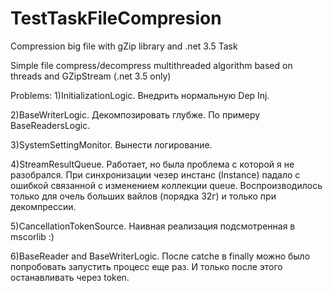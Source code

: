 # TestTaskFileCompresion
Compression big file with gZip library and .net 3.5 Task

Simple file compress/decompress multithreaded algorithm based on  threads and GZipStream (.net 3.5 only)

Problems:
1)InitializationLogic. Внедрить нормальную Dep Inj.

2)BaseWriterLogic. Декомпозировать глубже. По примеру BaseReadersLogic.

3)SystemSettingMonitor. Вынести логирование.

4)StreamResultQueue. Работает, но была проблема с которой я не разобрался. 
При синхронизации чезер инстанс (Instance) падало с ошибкой связанной с изменением коллекции queue. 
Воспроизводилось только для очель больших вайлов (порядка 32г) и только при декомпрессии.

5)CancellationTokenSource. Наивная реализация подсмотренная в mscorlib :)

6)BaseReader and BaseWriterLogic. После catche в finally можно было попробовать запустить процесс еще раз.
И только после этого останавливать через token.
